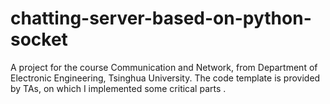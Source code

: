 # chatting-server-based-on-python-socket
A project for the course Communication and Network, from Department of Electronic Engineering, Tsinghua University.
The code template is provided by TAs, on which I implemented some critical parts .  
